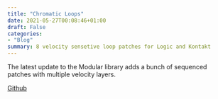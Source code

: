 ```yaml
---
title: "Chromatic Loops"
date: 2021-05-27T00:08:46+01:00
draft: False
categories: 
- "Blog"
summary: 8 velocity sensetive loop patches for Logic and Kontakt
---
```


The latest update to the Modular library adds a bunch of sequenced patches with multiple velocity layers.  

<a href="https://github.com/publicsamples/Modular" target="_blank">Github</a>


